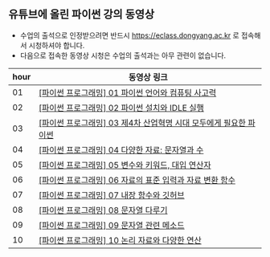 ## 유튜브에 올린 파이썬 강의 동영상
- 수업의 출석으로 인정받으려면 반드시 https://eclass.dongyang.ac.kr 로 접속해서 시청하셔야 합니다. 
- 다음으로 접속한 동영상 시청은 수업의 출석과는 아무 관련이 없습니다. 

| hour | 동영상 링크 |
| ----------- | ----------- |
| 01 | [[파이썬 프로그래밍] 01 파이썬 언어와 컴퓨팅 사고력](https://youtu.be/LWOwt3pk_o4) |
| 02 | [[파이썬 프로그래밍] 02 파이썬 설치와 IDLE 실행](https://youtu.be/sSQzEI2Kzqs) |
| 03 | [[파이썬 프로그래밍] 03 제4차 산업혁명 시대 모두에게 필요한 파이썬](https://youtu.be/4iYSbK9ob_g) |
| 04 | [[파이썬 프로그래밍] 04 다양한 자료: 문자열과 수](https://youtu.be/5ooMxJab3mU) |
| 05 | [[파이썬 프로그래밍] 05 변수와 키워드, 대입 연산자](https://youtu.be/NJilA5p6sRE) |
| 06 | [[파이썬 프로그래밍] 06 자료의 표준 입력과 자료 변환 함수](https://youtu.be/z5Z-bWa2mY4) |
| 07 | [[파이썬 프로그래밍] 07 내장 함수와 깃허브](https://youtu.be/PM0DPsRaQDM) |
| 08 | [[파이썬 프로그래밍] 08 문자열 다루기](https://youtu.be/aNxa54ozUX4) |
| 09 | [[파이썬 프로그래밍] 09 문자열 관련 메소드](https://youtu.be/lAC6F1MAaKc) |
| 10 | [[파이썬 프로그래밍] 10 논리 자료와 다양한 연산](https://youtu.be/kYzBXQIizvw) |

